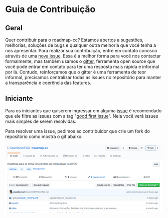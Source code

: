 # Guia de Contribuição

## Geral

Quer contribuir para o roadmap-cc? Estamos abertos a sugestões, melhorias,
soluções de bugs e qualquer outra melhoria que você tenha a nos apresentar.
Para realizar sua contribuição, entre em contato conosco através de uma
[nova issue]. Essa é a melhor forma para você nos contactar formalmente, 
mas também usamos o [gitter], ferramenta open source que você pode entrar
em contato para ter uma resposta mais rápida e informal por lá. Contudo, 
reinforçamos que o gitter é uma ferramenta de teor informal, precisamos 
centralizar todas as issues no repositório para manter a transparência
e coerência das features.

## Iniciante

Para os iniciantes que quiserem ingressar em alguma [issue] é recomendado 
que ele filtre as issues com a tag "[good first issue]". Nela você verá 
issues mais simples de serem resolvidas. 

Para resolver uma issue, pedimos ao contribuidor que crie um fork do 
repositório como mostra o gif abaixo:

![fork]

[nova issue]: https://github.com/OpenDevUFCG/roadmap-cc/issues/new/choose
[gitter]: https://gitter.im/OpenDevUFCG/roadmap-cc
[issue]: https://github.com/OpenDevUFCG/roadmap-cc/issues
[good first issue]: https://github.com/OpenDevUFCG/roadmap-cc/issues?q=is%3Aopen+is%3Aissue+label%3A%22%5C%22good+first+issue%5C%22%22
[fork]: .github/GIFS/fork.gif
